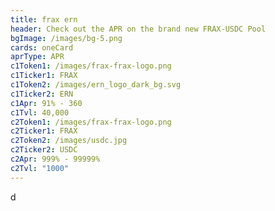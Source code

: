 ```yaml
---
title: frax ern
header: Check out the APR on the brand new FRAX-USDC Pool
bgImage: /images/bg-5.png
cards: oneCard
aprType: APR
c1Token1: /images/frax-frax-logo.png
c1Ticker1: FRAX
c1Token2: /images/ern_logo_dark_bg.svg
c1Ticker2: ERN
c1Apr: 91% - 360
c1Tvl: 40,000
c2Token1: /images/frax-frax-logo.png
c2Ticker1: FRAX
c2Token2: /images/usdc.jpg
c2Ticker2: USDC
c2Apr: 999% - 99999%
c2Tvl: "1000"
---
```

d